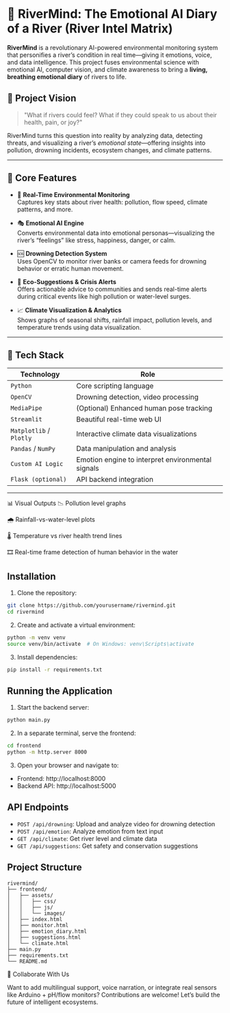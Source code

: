 # 🌊 RiverMind: The Emotional AI Diary of a River (River Intel Matrix)

**RiverMind** is a revolutionary AI-powered environmental monitoring system that personifies a river’s condition in real time—giving it emotions, voice, and data intelligence. This project fuses environmental science with emotional AI, computer vision, and climate awareness to bring a **living, breathing emotional diary** of rivers to life.

## 🧠 Project Vision

> "What if rivers could feel? What if they could speak to us about their health, pain, or joy?"

RiverMind turns this question into reality by analyzing data, detecting threats, and visualizing a river’s *emotional state*—offering insights into pollution, drowning incidents, ecosystem changes, and climate patterns.

---

## 🎯 Core Features

- 🔬 **Real-Time Environmental Monitoring**  
  Captures key stats about river health: pollution, flow speed, climate patterns, and more.

- 🎭 **Emotional AI Engine**  
  Converts environmental data into emotional personas—visualizing the river’s “feelings” like stress, happiness, danger, or calm.

- 🆘 **Drowning Detection System**  
  Uses OpenCV to monitor river banks or camera feeds for drowning behavior or erratic human movement.

- 🌱 **Eco-Suggestions & Crisis Alerts**  
  Offers actionable advice to communities and sends real-time alerts during critical events like high pollution or water-level surges.

- 📈 **Climate Visualization & Analytics**  
  Shows graphs of seasonal shifts, rainfall impact, pollution levels, and temperature trends using data visualization.

---

## 🧰 Tech Stack

| Technology | Role |
|------------|------|
| `Python` | Core scripting language |
| `OpenCV` | Drowning detection, video processing |
| `MediaPipe` | (Optional) Enhanced human pose tracking |
| `Streamlit` | Beautiful real-time web UI |
| `Matplotlib` / `Plotly` | Interactive climate data visualizations |
| `Pandas` / `NumPy` | Data manipulation and analysis |
| `Custom AI Logic` | Emotion engine to interpret environmental signals |
| `Flask (optional)` | API backend integration |

---

📊 Visual Outputs
📉 Pollution level graphs

🌧️ Rainfall-vs-water-level plots

🌡️ Temperature vs river health trend lines

🎞️ Real-time frame detection of human behavior in the water


## Installation

1. Clone the repository:
```bash
git clone https://github.com/yourusername/rivermind.git
cd rivermind
```

2. Create and activate a virtual environment:
```bash
python -m venv venv
source venv/bin/activate  # On Windows: venv\Scripts\activate
```

3. Install dependencies:
```bash
pip install -r requirements.txt
```

## Running the Application

1. Start the backend server:
```bash
python main.py
```

2. In a separate terminal, serve the frontend:
```bash
cd frontend
python -m http.server 8000
```

3. Open your browser and navigate to:
- Frontend: http://localhost:8000
- Backend API: http://localhost:5000

## API Endpoints

- `POST /api/drowning`: Upload and analyze video for drowning detection
- `POST /api/emotion`: Analyze emotion from text input
- `GET /api/climate`: Get river level and climate data
- `GET /api/suggestions`: Get safety and conservation suggestions

## Project Structure

```
rivermind/
├── frontend/
│   ├── assets/
│   │   ├── css/
│   │   ├── js/
│   │   └── images/
│   ├── index.html
│   ├── monitor.html
│   ├── emotion_diary.html
│   ├── suggestions.html
│   └── climate.html
├── main.py
├── requirements.txt
└── README.md
```

🤝 Collaborate With Us


Want to add multilingual support, voice narration, or integrate real sensors like Arduino + pH/flow monitors? Contributions are welcome! Let’s build the future of intelligent ecosystems.


